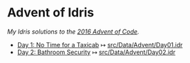 # Advent of Idris

*My Idris solutions to the [2016 Advent of Code][AoC].*

* [Day 1: No Time for a Taxicab][Day1] ↦ [src/Data/Advent/Day01.idr][Day01.idr]
* [Day 2: Bathroom Security][Day2] ↦ [src/Data/Advent/Day02.idr][Day02.idr]

[AoC]: http://adventofcode.com/2016
[Day1]: http://adventofcode.com/2016/day/1
[Day2]: http://adventofcode.com/2016/day/2
[Day01.idr]: ./src/Data/Advent/Day01.idr
[Day02.idr]: ./src/Data/Advent/Day02.idr
